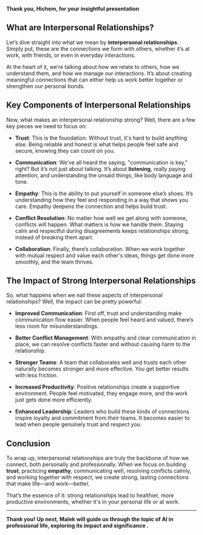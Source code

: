 
**Thank you, Hichem, for your insightful presentation**


## What are Interpersonal Relationships?

Let’s dive straight into what we mean by **interpersonal relationships**. Simply put, these are the connections we form with others, whether it’s at work, with friends, or even in everyday interactions.

At the heart of it, we’re talking about how we relate to others, how we understand them, and how we manage our interactions. It’s about creating meaningful connections that can either help us work better together or strengthen our personal bonds.

## Key Components of Interpersonal Relationships

Now, what makes an interpersonal relationship strong? Well, there are a few key pieces we need to focus on:

- **Trust**: This is the foundation. Without trust, it's hard to build anything else. Being reliable and honest is what helps people feel safe and secure, knowing they can count on you.
  
- **Communication**: We’ve all heard the saying, "communication is key," right? But it’s not just about talking. It’s about **listening**, really paying attention, and understanding the unsaid things, like body language and tone.

- **Empathy**: This is the ability to put yourself in someone else’s shoes. It’s understanding how they feel and responding in a way that shows you care. Empathy deepens the connection and helps build trust.

- **Conflict Resolution**: No matter how well we get along with someone, conflicts will happen. What matters is how we handle them. Staying calm and respectful during disagreements keeps relationships strong, instead of breaking them apart.

- **Collaboration**: Finally, there’s collaboration. When we work together with mutual respect and value each other's ideas, things get done more smoothly, and the team thrives.

## The Impact of Strong Interpersonal Relationships

So, what happens when we nail these aspects of interpersonal relationships? Well, the impact can be pretty powerful:

- **Improved Communication**: First off, trust and understanding make communication flow easier. When people feel heard and valued, there’s less room for misunderstandings.

- **Better Conflict Management**: With empathy and clear communication in place, we can resolve conflicts faster and without causing harm to the relationship.

- **Stronger Teams**: A team that collaborates well and trusts each other naturally becomes stronger and more effective. You get better results with less friction.

- **Increased Productivity**: Positive relationships create a supportive environment. People feel motivated, they engage more, and the work just gets done more efficiently.

- **Enhanced Leadership**: Leaders who build these kinds of connections inspire loyalty and commitment from their teams. It becomes easier to lead when people genuinely trust and respect you.

## Conclusion

To wrap up, interpersonal relationships are truly the backbone of how we connect, both personally and professionally. When we focus on building **trust**, practicing **empathy**, communicating well, resolving conflicts calmly, and working together with respect, we create strong, lasting connections that make life—and work—better.

That’s the essence of it: strong relationships lead to healthier, more productive environments, whether it's in your personal life or at work.


---

**Thank you!**
**Up next, Malek will guide us through the topic of AI in professional life, exploring its impact and significance .**
